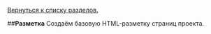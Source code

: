[Вернуться к списку разделов.](../README.md)

##**Разметка**
Создаём базовую HTML-разметку страниц проекта.

